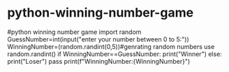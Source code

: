 # python-winning-number-game
#python winning number game
import random
GuessNumber=int(input("enter your number between 0 to 5:"))
WinningNumber=(random.randint(0,5))#genrating random numbers use random.randint()
if WinningNumber==GuessNumber:
    print("Winner")
else:
    print("Loser")
    pass
print(f"WinningNumber:{WinningNumber}")
